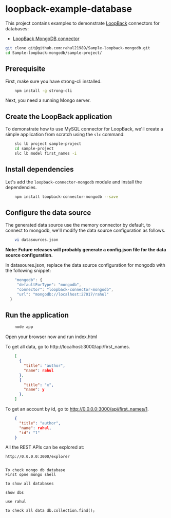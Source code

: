 # loopback-example-database

This project contains examples to demonstrate [LoopBack](http://loopback.io) connectors for databases:

- [LoopBack MongoDB connector](https://github.com/strongloop/loopback-connector-mongodb)

```sh
git clone git@github.com:rahul21989/Sample-loopback-mongodb.git
cd Sample-loopback-mongodb/sample-project/

```


## Prerequisite

First, make sure you have strong-cli installed.

```sh
    npm install -g strong-cli
```

Next, you need a running Mongo server. 

## Create the LoopBack application

To demonstrate how to use MySQL connector for LoopBack, we'll create a simple application from scratch using the `slc`
command:

```sh
    slc lb project sample-project
    cd sample-project
    slc lb model first_names -i
```


## Install dependencies

Let's add the `loopback-connector-mongodb` module and install the dependencies.

```sh
    npm install loopback-connector-mongodb --save
```

## Configure the data source

The generated data source use the memory connector by default, to connect to mongodb, we'll modify the data source
configuration as follows.

```sh
    vi datasources.json
```

**Note: Future releases will probably generate a config.json file for the data source configuration.**

In datasoures.json, replace the data source configuration for mongodb with the following snippet:

```javascript
    "mongodb": {
     "defaultForType": "mongodb",
     "connector": "loopback-connector-mongodb",
     "url": "mongodb://localhost:27017/rahul"
  }
```


   
## Run the application

```sh
    node app
```

Open your browser now and run index.html

To get all data, go to http://localhost:3000/api/first_names.

```json
    [
      {
        "title": "author",
        "name": rahul
      },
      {
        "title": "x",
        "name": y
      },
    ]
```

To get an account by id, go to http://0.0.0.0:3000/api/first_names/1.

```json
    {
      "title": "author",
      "name": rahul,
      "id": "1"
    }
```

All the REST APIs can be explored at:

    http://0.0.0.0:3000/explorer


    To check mongo db database 
    First opne mongo shell 

    to show all databases

    show dbs

    use rahul

    to check all data db.collection.find();

